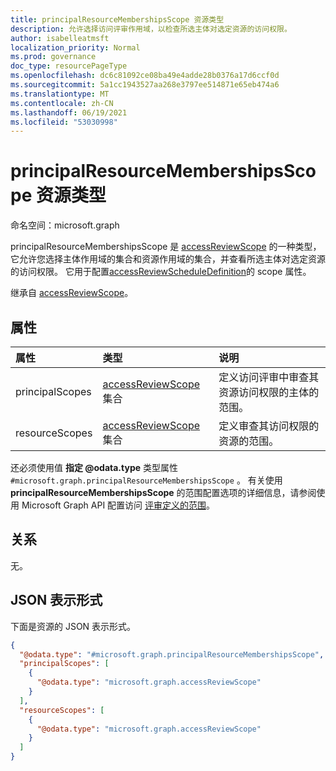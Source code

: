 ```yaml
---
title: principalResourceMembershipsScope 资源类型
description: 允许选择访问评审作用域，以检查所选主体对选定资源的访问权限。
author: isabelleatmsft
localization_priority: Normal
ms.prod: governance
doc_type: resourcePageType
ms.openlocfilehash: dc6c81092ce08ba49e4adde28b0376a17d6ccf0d
ms.sourcegitcommit: 5a1cc1943527aa268e3797ee514871e65eb474a6
ms.translationtype: MT
ms.contentlocale: zh-CN
ms.lasthandoff: 06/19/2021
ms.locfileid: "53030998"
---
```

# <a name="principalresourcemembershipsscope-resource-type"></a>principalResourceMembershipsScope 资源类型

命名空间：microsoft.graph

principalResourceMembershipsScope 是 [accessReviewScope](accessreviewscope.md) 的一种类型，它允许您选择主体作用域的集合和资源作用域的集合，并查看所选主体对选定资源的访问权限。 它用于配置[accessReviewScheduleDefinition](accessreviewscheduledefinition.md)的 scope 属性。 

继承自 [accessReviewScope](../resources/accessreviewscope.md)。

## <a name="properties"></a>属性
|属性|类型|说明|
|:---|:---|:---|
|principalScopes|[accessReviewScope](../resources/accessreviewscope.md) 集合|定义访问评审中审查其资源访问权限的主体的范围。|
|resourceScopes|[accessReviewScope](../resources/accessreviewscope.md) 集合|定义审查其访问权限的资源的范围。|

还必须使用值 **指定 @odata.type** 类型属性 `#microsoft.graph.principalResourceMembershipsScope` 。 有关使用 **principalResourceMembershipsScope** 的范围配置选项的详细信息，请参阅使用 Microsoft Graph API 配置访问 [评审定义的范围](/graph/accessreviews-scope-concept)。 

## <a name="relationships"></a>关系
无。

## <a name="json-representation"></a>JSON 表示形式
下面是资源的 JSON 表示形式。
<!-- {
  "blockType": "resource",
  "@odata.type": "microsoft.graph.principalResourceMembershipsScope"
}
-->
``` json
{
  "@odata.type": "#microsoft.graph.principalResourceMembershipsScope",
  "principalScopes": [
    {
      "@odata.type": "microsoft.graph.accessReviewScope"
    }
  ],
  "resourceScopes": [
    {
      "@odata.type": "microsoft.graph.accessReviewScope"
    }
  ]
}
```
